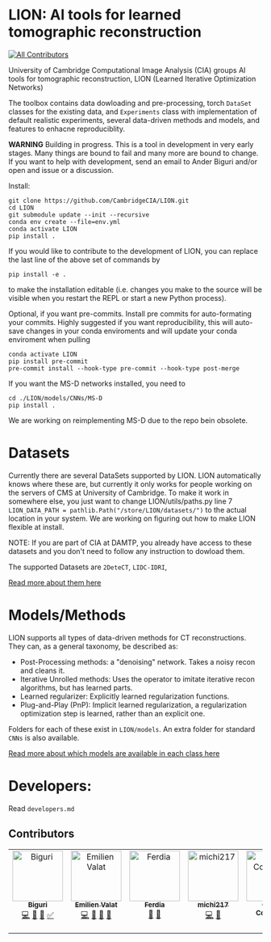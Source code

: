 # LION: AI tools for learned tomographic reconstruction
<!-- ALL-CONTRIBUTORS-BADGE:START - Do not remove or modify this section -->
[![All Contributors](https://img.shields.io/badge/all_contributors-6-orange.svg?style=flat-square)](#contributors-)
<!-- ALL-CONTRIBUTORS-BADGE:END -->

University of Cambridge Computational Image Analysis (CIA) groups AI tools for tomographic reconstruction, LION (Learned Iterative Optimization Networks)

The toolbox contains data dowloading and pre-processing, torch `DataSet` classes for the existing data, and `Experiments` class with implementation of default realistic experiments, several data-driven methods and models, and features to enhacne reproduciblity. 


**WARNING** Building in progress. This is a tool in development in very early stages. 
Many things are bound to fail and many more are bound to change. If you want to help with development, send an email to Ander Biguri and/or open and issue or a discussion. 

Install: 

```
git clone https://github.com/CambridgeCIA/LION.git
cd LION
git submodule update --init --recursive
conda env create --file=env.yml
conda activate LION
pip install .
```
If you would like to contribute to the development of LION, you can replace the last line of the above set of commands by
```
pip install -e .
```
to make the installation editable (i.e. changes you make to the source will be visible when you restart the REPL or start a new Python process).

Optional, if you want pre-commits. 
Install pre commits for auto-formating your commits.
Highly suggested if you want reproducibility, this will auto-save changes in your conda enviroments and will update your conda enviroment when pulling

```
conda activate LION
pip install pre-commit
pre-commit install --hook-type pre-commit --hook-type post-merge
```

If you want the MS-D networks installed, you need to 
```
cd ./LION/models/CNNs/MS-D
pip install .
```
We are working on reimplementing MS-D due to the repo bein obsolete.

# Datasets

Currently there are several DataSets supported by LION. LION automatically knows where these are, but currently it only works for people working on the servers of CMS at University of Cambridge. To make it work in somewhere else, you just want to change LION/utils/paths.py line 7 `LION_DATA_PATH = pathlib.Path("/store/LION/datasets/")` to the actual location in your system. We are working on figuring out how to make LION flexible at install. 

NOTE: If you are part of CIA at DAMTP, you already have access to these datasets and you don't need to follow any instruction to dowload them.

The supported Datasets are `2DeteCT`, `LIDC-IDRI`, 

[Read more about them here](LION/data_loaders/README.md)

# Models/Methods

LION supports all types of data-driven methods for CT reconstructions. They can, as a general taxonomy, be described as:

- Post-Processing methods: a "denoising" network. Takes a noisy recon and cleans it.
- Iterative Unrolled methods: Uses the operator to imitate iterative recon algorithms, but has learned parts.
- Learned regularizer: Explicitly learned regularization functions.
- Plug-and-Play (PnP): Implicit learned regularization, a regularization optimization step is learned, rather than an explicit one. 

Folders for each of these exist in `LION/models`. An extra folder for standard `CNNs` is also available. 

[Read more about which models are available in each class here](LION/models/README.md)

# Developers:
Read `developers.md`


## Contributors

<!-- ALL-CONTRIBUTORS-LIST:START - Do not remove or modify this section -->
<!-- prettier-ignore-start -->
<!-- markdownlint-disable -->
<table>
  <tbody>
    <tr>
      <td align="center" valign="top" width="14.28%"><a href="https://github.com/AnderBiguri"><img src="https://avatars.githubusercontent.com/u/11854388?v=4?s=100" width="100px;" alt="Biguri"/><br /><sub><b>Biguri</b></sub></a><br /><a href="https://github.com/CambridgeCIA/LION/commits?author=AnderBiguri" title="Code">💻</a> <a href="#design-AnderBiguri" title="Design">🎨</a> <a href="#ideas-AnderBiguri" title="Ideas, Planning, & Feedback">🤔</a> <a href="#tutorial-AnderBiguri" title="Tutorials">✅</a></td>
      <td align="center" valign="top" width="14.28%"><a href="https://emilienvalat.net/"><img src="https://avatars.githubusercontent.com/u/46785587?v=4?s=100" width="100px;" alt="Emilien Valat"/><br /><sub><b>Emilien Valat</b></sub></a><br /><a href="https://github.com/CambridgeCIA/LION/commits?author=Emvlt" title="Code">💻</a> <a href="#design-Emvlt" title="Design">🎨</a> <a href="#ideas-Emvlt" title="Ideas, Planning, & Feedback">🤔</a> <a href="#data-Emvlt" title="Data">🔣</a></td>
      <td align="center" valign="top" width="14.28%"><a href="https://ferdiasherry.com"><img src="https://avatars.githubusercontent.com/u/12610714?v=4?s=100" width="100px;" alt="Ferdia"/><br /><sub><b>Ferdia</b></sub></a><br /><a href="#design-fsherry" title="Design">🎨</a> <a href="#tool-fsherry" title="Tools">🔧</a></td>
      <td align="center" valign="top" width="14.28%"><a href="https://github.com/michi217"><img src="https://avatars.githubusercontent.com/u/62284237?v=4?s=100" width="100px;" alt="michi217"/><br /><sub><b>michi217</b></sub></a><br /><a href="https://github.com/CambridgeCIA/LION/commits?author=michi217" title="Code">💻</a> <a href="#data-michi217" title="Data">🔣</a></td>
      <td align="center" valign="top" width="14.28%"><a href="https://github.com/OliverCoughlan"><img src="https://avatars.githubusercontent.com/u/39098447?v=4?s=100" width="100px;" alt="Oliver Coughlan"/><br /><sub><b>Oliver Coughlan</b></sub></a><br /><a href="https://github.com/CambridgeCIA/LION/commits?author=OliverCoughlan" title="Code">💻</a></td>
      <td align="center" valign="top" width="14.28%"><a href="https://github.com/mbkiss"><img src="https://avatars.githubusercontent.com/u/78095730?v=4?s=100" width="100px;" alt="mbkiss"/><br /><sub><b>mbkiss</b></sub></a><br /><a href="#design-mbkiss" title="Design">🎨</a> <a href="https://github.com/CambridgeCIA/LION/commits?author=mbkiss" title="Code">💻</a></td>
    </tr>
  </tbody>
</table>

<!-- markdownlint-restore -->
<!-- prettier-ignore-end -->

<!-- ALL-CONTRIBUTORS-LIST:END -->
<!-- prettier-ignore-start -->
<!-- markdownlint-disable -->

<!-- markdownlint-restore -->
<!-- prettier-ignore-end -->

<!-- ALL-CONTRIBUTORS-LIST:END -->

